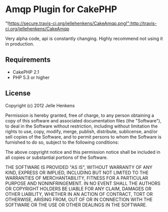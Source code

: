 # Amqp Plugin for CakePHP

"!https://secure.travis-ci.org/jellehenkens/CakeAmqp.png!":http://travis-ci.org/jellehenkens/CakeAmqp

Very alpha code, api is constantly changing. Highly recommend not using it in production.

## Requirements

 * CakePHP 2.1
 * PHP 5.3 or higher

## License

Copyright (c) 2012 Jelle Henkens

Permission is hereby granted, free of charge, to any person obtaining a copy
of this software and associated documentation files (the "Software"), to deal
in the Software without restriction, including without limitation the rights
to use, copy, modify, merge, publish, distribute, sublicense, and/or sell
copies of the Software, and to permit persons to whom the Software is
furnished to do so, subject to the following conditions:

The above copyright notice and this permission notice shall be included in
all copies or substantial portions of the Software.

THE SOFTWARE IS PROVIDED "AS IS", WITHOUT WARRANTY OF ANY KIND, EXPRESS OR
IMPLIED, INCLUDING BUT NOT LIMITED TO THE WARRANTIES OF MERCHANTABILITY,
FITNESS FOR A PARTICULAR PURPOSE AND NONINFRINGEMENT. IN NO EVENT SHALL THE
AUTHORS OR COPYRIGHT HOLDERS BE LIABLE FOR ANY CLAIM, DAMAGES OR OTHER
LIABILITY, WHETHER IN AN ACTION OF CONTRACT, TORT OR OTHERWISE, ARISING FROM,
OUT OF OR IN CONNECTION WITH THE SOFTWARE OR THE USE OR OTHER DEALINGS IN
THE SOFTWARE.